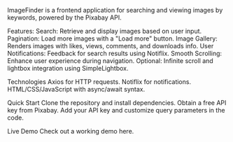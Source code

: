 ImageFinder is a frontend application for searching and viewing images by keywords, powered by the Pixabay API.

Features:
Search: Retrieve and display images based on user input.
Pagination: Load more images with a "Load more" button.
Image Gallery: Renders images with likes, views, comments, and downloads info.
User Notifications: Feedback for search results using Notiflix.
Smooth Scrolling: Enhance user experience during navigation.
Optional: Infinite scroll and lightbox integration using SimpleLightbox.

Technologies
Axios for HTTP requests.
Notiflix for notifications.
HTML/CSS/JavaScript with async/await syntax.

Quick Start
Clone the repository and install dependencies.
Obtain a free API key from Pixabay.
Add your API key and customize query parameters in the code.

Live Demo
Check out a working demo here.
